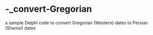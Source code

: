 # -_convert-Gregorian
a sample Delphi code to convert Gregorian (Western) dates to Persian (Shamsi) dates
